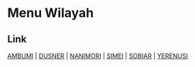 # Menu Wilayah

## Link

[AMBUMI](https://github.com/gigit-pemilu/pemilu-2024-92-papua-barat/tree/main/pileg-dpr/hitung-suara/sub/92-papua-barat/sub/07-teluk-wondama/sub/09-kuri-wamesa/sub/2001-ambumi)
 | 
[DUSNER](https://github.com/gigit-pemilu/pemilu-2024-92-papua-barat/tree/main/pileg-dpr/hitung-suara/sub/92-papua-barat/sub/07-teluk-wondama/sub/09-kuri-wamesa/sub/2003-dusner)
 | 
[NANIMORI](https://github.com/gigit-pemilu/pemilu-2024-92-papua-barat/tree/main/pileg-dpr/hitung-suara/sub/92-papua-barat/sub/07-teluk-wondama/sub/09-kuri-wamesa/sub/2002-nanimori)
 | 
[SIMEI](https://github.com/gigit-pemilu/pemilu-2024-92-papua-barat/tree/main/pileg-dpr/hitung-suara/sub/92-papua-barat/sub/07-teluk-wondama/sub/09-kuri-wamesa/sub/2006-simei)
 | 
[SOBIAR](https://github.com/gigit-pemilu/pemilu-2024-92-papua-barat/tree/main/pileg-dpr/hitung-suara/sub/92-papua-barat/sub/07-teluk-wondama/sub/09-kuri-wamesa/sub/2005-sobiar)
 | 
[YERENUSI](https://github.com/gigit-pemilu/pemilu-2024-92-papua-barat/tree/main/pileg-dpr/hitung-suara/sub/92-papua-barat/sub/07-teluk-wondama/sub/09-kuri-wamesa/sub/2004-yerenusi)

